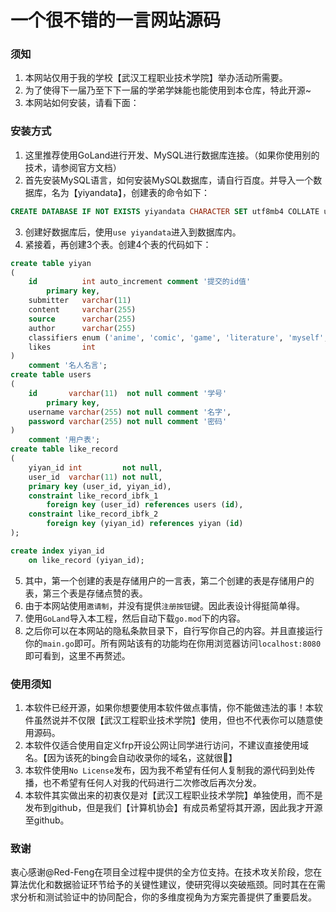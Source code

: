 # 一个很不错的一言网站源码

### 须知

1. 本网站仅用于我的学校【武汉工程职业技术学院】举办活动所需要。
2. 为了使得下一届乃至下下一届的学弟学妹能也能使用到本仓库，特此开源~
3. 本网站如何安装，请看下面：

### 安装方式

1. 这里推荐使用GoLand进行开发、MySQL进行数据库连接。（如果你使用别的技术，请参阅官方文档）
2. 首先安装MySQL语言，如何安装MySQL数据库，请自行百度。并导入一个数据库，名为【yiyandata】，创建表的命令如下：

```sql
CREATE DATABASE IF NOT EXISTS yiyandata CHARACTER SET utf8mb4 COLLATE utf8mb4_general_ci
```

3. 创建好数据库后，使用`use yiyandata`进入到数据库内。
4. 紧接着，再创建3个表。创建4个表的代码如下：

```sql
create table yiyan
(
    id          int auto_increment comment '提交的id值'
        primary key,
    submitter   varchar(11)                                                                                                          not null comment '提交者',
    content     varchar(255)                                                                                                         not null comment '名言',
    source      varchar(255)                                                                                                         not null comment '来源',
    author      varchar(255)                                                                                                         not null comment '作者',
    classifiers enum ('anime', 'comic', 'game', 'literature', 'myself', 'internet', 'other', 'video', 'poem', 'philosophy', 'funny') not null comment '分类',
    likes       int                                                                                                                  not null comment '点赞量'
)
    comment '名人名言';
create table users
(
    id       varchar(11)  not null comment '学号'
        primary key,
    username varchar(255) not null comment '名字',
    password varchar(255) not null comment '密码'
)
    comment '用户表';
create table like_record
(
    yiyan_id int         not null,
    user_id  varchar(11) not null,
    primary key (user_id, yiyan_id),
    constraint like_record_ibfk_1
        foreign key (user_id) references users (id),
    constraint like_record_ibfk_2
        foreign key (yiyan_id) references yiyan (id)
);

create index yiyan_id
    on like_record (yiyan_id);

```

5. 其中，第一个创建的表是存储用户的一言表，第二个创建的表是存储用户的表，第三个表是存储点赞的表。
6. 由于本网站使用`邀请制`，并没有提供`注册按钮`键。因此表设计得挺简单得。
7. 使用`GoLand`导入本工程，然后自动下载`go.mod`下的内容。
8. 之后你可以在本网站的隐私条款目录下，自行写你自己的内容。并且直接运行你的`main.go`即可。所有网站该有的功能均在你用浏览器访问`localhost:8080`即可看到，这里不再赘述。

### 使用须知

1. 本软件已经开源，如果你想要使用本软件做点事情，你不能做违法的事！本软件虽然说并不仅限【武汉工程职业技术学院】使用，但也不代表你可以随意使用源码。
2. 本软件仅适合使用自定义frp开设公网让同学进行访问，不建议直接使用域名。【因为该死的bing会自动收录你的域名，这就很💩】
3. 本软件使用`No License`发布，因为我不希望有任何人复制我的源代码到处传播，也不希望有任何人对我的代码进行二次修改后再次分发。
4. 本软件其实做出来的初衷仅是对【武汉工程职业技术学院】单独使用，而不是发布到github，但是我们【计算机协会】有成员希望将其开源，因此我才开源至github。
### 致谢
衷心感谢@Red-Feng在项目全过程中提供的全方位支持。在技术攻关阶段，您在算法优化和数据验证环节给予的关键性建议，使研究得以突破瓶颈。同时其在在需求分析和测试验证中的协同配合，你的多维度视角为方案完善提供了重要启发。
